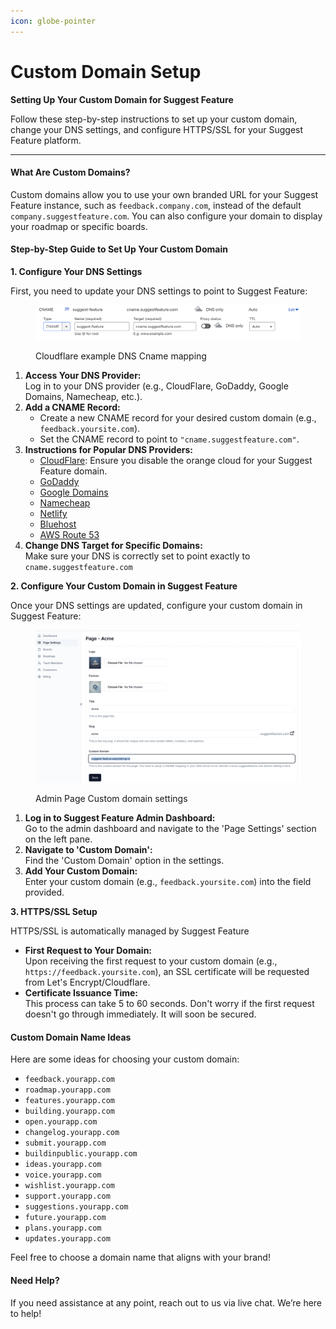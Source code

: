```yaml
---
icon: globe-pointer
---
```


# Custom Domain Setup

**Setting Up Your Custom Domain for Suggest Feature**

Follow these step-by-step instructions to set up your custom domain, change your DNS settings, and configure HTTPS/SSL for your Suggest Feature platform.

***

#### What Are Custom Domains?

Custom domains allow you to use your own branded URL for your Suggest Feature instance, such as `feedback.company.com`, instead of the default `company.suggestfeature.com`. You can also configure your domain to display your roadmap or specific boards.

#### Step-by-Step Guide to Set Up Your Custom Domain

**1. Configure Your DNS Settings**

First, you need to update your DNS settings to point to Suggest Feature:

<figure><img src="../.gitbook/assets/image (1) (1) (1) (1).png" alt=""><figcaption><p>Cloudflare example DNS Cname mapping</p></figcaption></figure>

1. **Access Your DNS Provider:**\
   Log in to your DNS provider (e.g., CloudFlare, GoDaddy, Google Domains, Namecheap, etc.).
2. **Add a CNAME Record:**
   * Create a new CNAME record for your desired custom domain (e.g., `feedback.yoursite.com`).
   * Set the CNAME record to point to `"cname.suggestfeature.com"`.
3. **Instructions for Popular DNS Providers:**
   * [CloudFlare](https://support.cloudflare.com/hc/en-us/articles/200169046-How-do-I-add-a-CNAME-record-): Ensure you disable the orange cloud for your Suggest Feature domain.
   * [GoDaddy](https://godaddy.com/help/add-a-cname-record-19236)
   * [Google Domains](https://support.google.com/a/answer/47283?hl=en)
   * [Namecheap](https://www.namecheap.com/support/knowledgebase/article.aspx/9646/10/how-can-i-set-up-a-cname-record-for-my-domain)
   * [Netlify](https://docs.netlify.com/domains-https/custom-domains/configure-external-dns/#configure-a-subdomain)
   * [Bluehost](https://www.bluehost.com/help/article/dns-records-explained#CNAME)
   * [AWS Route 53](https://docs.aws.amazon.com/Route53/latest/DeveloperGuide/resource-record-sets-creating.html)
4. **Change DNS Target for Specific Domains:**\
   Make sure your DNS is correctly set to point exactly to `cname.suggestfeature.com`&#x20;

**2. Configure Your Custom Domain in Suggest Feature**

Once your DNS settings are updated, configure your custom domain in Suggest Feature:

<figure><img src="../.gitbook/assets/image (1) (1) (1).png" alt=""><figcaption><p>Admin Page Custom domain settings</p></figcaption></figure>

1. **Log in to Suggest Feature Admin Dashboard:**\
   Go to the admin dashboard and navigate to the 'Page Settings' section on the left pane.
2. **Navigate to 'Custom Domain':**\
   Find the 'Custom Domain' option in the settings.
3. **Add Your Custom Domain:**\
   Enter your custom domain (e.g., `feedback.yoursite.com`) into the field provided.

**3. HTTPS/SSL Setup**

HTTPS/SSL is automatically managed by Suggest Feature

* **First Request to Your Domain:**\
  Upon receiving the first request to your custom domain (e.g., `https://feedback.yoursite.com`), an SSL certificate will be requested from Let's Encrypt/Cloudflare.
* **Certificate Issuance Time:**\
  This process can take 5 to 60 seconds. Don't worry if the first request doesn't go through immediately. It will soon be secured.

#### Custom Domain Name Ideas

Here are some ideas for choosing your custom domain:

* `feedback.yourapp.com`
* `roadmap.yourapp.com`
* `features.yourapp.com`
* `building.yourapp.com`
* `open.yourapp.com`
* `changelog.yourapp.com`
* `submit.yourapp.com`
* `buildinpublic.yourapp.com`
* `ideas.yourapp.com`
* `voice.yourapp.com`
* `wishlist.yourapp.com`
* `support.yourapp.com`
* `suggestions.yourapp.com`
* `future.yourapp.com`
* `plans.yourapp.com`
* `updates.yourapp.com`

Feel free to choose a domain name that aligns with your brand!

#### Need Help?

If you need assistance at any point, reach out to us via live chat. We’re here to help!
